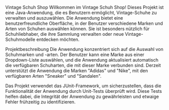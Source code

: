Vintage Schuh Shop
Willkommen im Vintage Schuh Shop! Dieses Projekt ist eine Java-Anwendung, die es Benutzern ermöglicht, Vintage-Schuhe zu verwalten und auszuwählen. Die Anwendung bietet eine benutzerfreundliche Oberfläche, in der Benutzer verschiedene Marken und Arten von Schuhen auswählen können. Sie ist besonders nützlich für Schuhliebhaber, die ihre Sammlung verwalten oder neue Vintage-Schuhmodelle entdecken möchten.

Projektbeschreibung
Die Anwendung konzentriert sich auf die Auswahl von Schuhmarken und -arten. Der Benutzer kann eine Marke aus einer Dropdown-Liste auswählen, und die Anwendung aktualisiert automatisch die verfügbaren Schuharten, die mit dieser Marke verbunden sind. Derzeit unterstützt die Anwendung die Marken "Adidas" und "Nike", mit den verfügbaren Arten "Sneaker" und "Sandalen".

Das Projekt verwendet das JUnit-Framework, um sicherzustellen, dass die Funktionalität der Anwendung durch Unit-Tests überprüft wird. Diese Tests helfen dabei, die Integrität der Anwendung zu gewährleisten und etwaige Fehler frühzeitig zu identifizieren.
